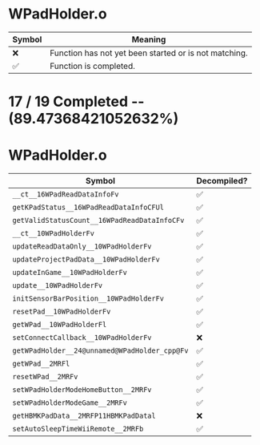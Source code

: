 # WPadHolder.o
| Symbol | Meaning 
| ------------- | ------------- 
| :x: | Function has not yet been started or is not matching. 
| :white_check_mark: | Function is completed. 


# 17 / 19 Completed -- (89.47368421052632%)
# WPadHolder.o
| Symbol | Decompiled? |
| ------------- | ------------- |
| `__ct__16WPadReadDataInfoFv` | :white_check_mark: |
| `getKPadStatus__16WPadReadDataInfoCFUl` | :white_check_mark: |
| `getValidStatusCount__16WPadReadDataInfoCFv` | :white_check_mark: |
| `__ct__10WPadHolderFv` | :white_check_mark: |
| `updateReadDataOnly__10WPadHolderFv` | :white_check_mark: |
| `updateProjectPadData__10WPadHolderFv` | :white_check_mark: |
| `updateInGame__10WPadHolderFv` | :white_check_mark: |
| `update__10WPadHolderFv` | :white_check_mark: |
| `initSensorBarPosition__10WPadHolderFv` | :white_check_mark: |
| `resetPad__10WPadHolderFv` | :white_check_mark: |
| `getWPad__10WPadHolderFl` | :white_check_mark: |
| `setConnectCallback__10WPadHolderFv` | :x: |
| `getWPadHolder__24@unnamed@WPadHolder_cpp@Fv` | :white_check_mark: |
| `getWPad__2MRFl` | :white_check_mark: |
| `resetWPad__2MRFv` | :white_check_mark: |
| `setWPadHolderModeHomeButton__2MRFv` | :white_check_mark: |
| `setWPadHolderModeGame__2MRFv` | :white_check_mark: |
| `getHBMKPadData__2MRFP11HBMKPadDatal` | :x: |
| `setAutoSleepTimeWiiRemote__2MRFb` | :white_check_mark: |
